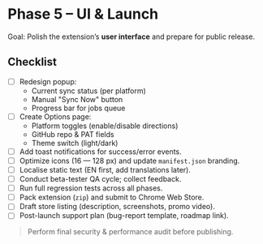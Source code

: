 # Phase 5 – UI & Launch

Goal: Polish the extension’s **user interface** and prepare for public release.

## Checklist

- [ ] Redesign popup:
  - Current sync status (per platform)
  - Manual "Sync Now" button
  - Progress bar for jobs queue
- [ ] Create Options page:
  - Platform toggles (enable/disable directions)
  - GitHub repo & PAT fields
  - Theme switch (light/dark)
- [ ] Add toast notifications for success/error events.
- [ ] Optimize icons (16 — 128 px) and update `manifest.json` branding.
- [ ] Localise static text (EN first, add translations later).
- [ ] Conduct beta-tester QA cycle; collect feedback.
- [ ] Run full regression tests across all phases.
- [ ] Pack extension (`zip`) and submit to Chrome Web Store.
- [ ] Draft store listing (description, screenshots, promo video).
- [ ] Post-launch support plan (bug-report template, roadmap link).

> Perform final security & performance audit before publishing.

